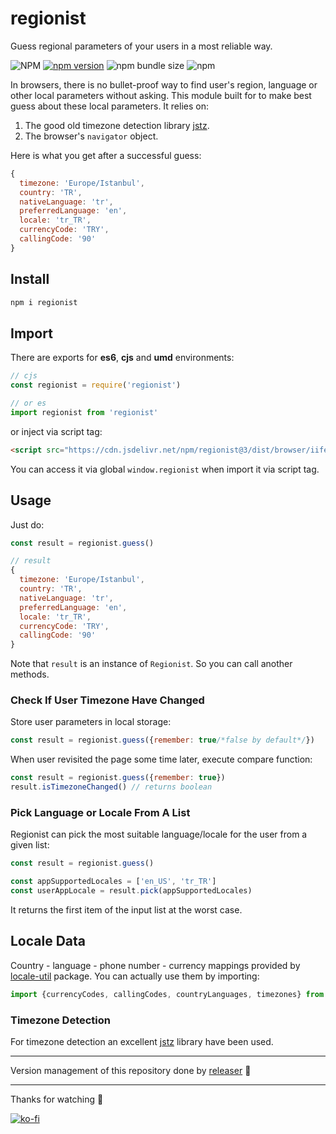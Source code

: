 # regionist
Guess regional parameters of your users in a most reliable way.

![NPM](https://img.shields.io/npm/l/regionist)
[![npm version](https://badge.fury.io/js/regionist.svg)](https://badge.fury.io/js/regionist)
![npm bundle size](https://img.shields.io/bundlephobia/min/regionist)
![npm](https://img.shields.io/npm/dy/regionist)

In browsers, there is no bullet-proof way to find user's region, language or other local parameters without asking. This module built for to make best guess about these local parameters. It relies on:
1. The good old timezone detection library [jstz](https://github.com/iansinnott/jstz).
2. The browser's `navigator` object.

Here is what you get after a successful guess:
```js
{
  timezone: 'Europe/Istanbul',
  country: 'TR',
  nativeLanguage: 'tr',
  preferredLanguage: 'en',
  locale: 'tr_TR',
  currencyCode: 'TRY',
  callingCode: '90'
}
```

## Install
```sh
npm i regionist
```

## Import
There are exports for **es6**, **cjs** and **umd** environments:
```js
// cjs
const regionist = require('regionist')

// or es
import regionist from 'regionist'
```
or inject via script tag:
```html
<script src="https://cdn.jsdelivr.net/npm/regionist@3/dist/browser/iife/index.js" type="text/javascript"></script>
```
You can access it via global `window.regionist` when import it via script tag.

## Usage
Just do:
```js
const result = regionist.guess()

// result
{
  timezone: 'Europe/Istanbul',
  country: 'TR',
  nativeLanguage: 'tr',
  preferredLanguage: 'en',
  locale: 'tr_TR',
  currencyCode: 'TRY',
  callingCode: '90'
}
```
Note that `result` is an instance of `Regionist`. So you can call another methods.

### Check If User Timezone Have Changed
Store user parameters in local storage:
```js
const result = regionist.guess({remember: true/*false by default*/})
```
When user revisited the page some time later, execute compare function:
```js
const result = regionist.guess({remember: true})
result.isTimezoneChanged() // returns boolean
```

### Pick Language or Locale From A List
Regionist can pick the most suitable language/locale for the user from a given list:
```js
const result = regionist.guess()

const appSupportedLocales = ['en_US', 'tr_TR']
const userAppLocale = result.pick(appSupportedLocales)
```
It returns the first item of the input list at the worst case.

## Locale Data
Country - language - phone number - currency mappings provided by [locale-util][5ed25735] package. You can actually use them by importing:
```js
import {currencyCodes, callingCodes, countryLanguages, timezones} from 'regionist'
```

### Timezone Detection
For timezone detection an excellent [jstz](https://github.com/iansinnott/jstz) library have been used.

  [5ed25735]: https://github.com/muratgozel/locale-util "locale-util"


---

Version management of this repository done by [releaser](https://github.com/muratgozel/node-releaser) 🚀

---

Thanks for watching 🐬

[![ko-fi](https://www.ko-fi.com/img/githubbutton_sm.svg)](https://ko-fi.com/F1F1RFO7)
